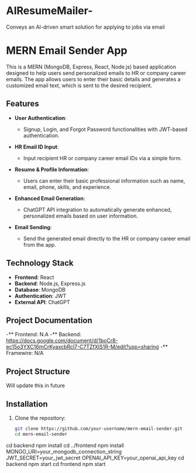 # AIResumeMailer-
Conveys an AI-driven smart solution for applying to jobs via email

# MERN Email Sender App

This is a MERN (MongoDB, Express, React, Node.js) based application designed to help users send personalized emails to HR or company career emails. The app allows users to enter their basic details and generates a customized email text, which is sent to the desired recipient.

## Features

- **User Authentication**: 
  - Signup, Login, and Forgot Password functionalities with JWT-based authentication.
  
- **HR Email ID Input**:
  - Input recipient HR or company career email IDs via a simple form.
  
- **Resume & Profile Information**:
  - Users can enter their basic professional information such as name, email, phone, skills, and experience.

- **Enhanced Email Generation**:
  - ChatGPT API integration to automatically generate enhanced, personalized emails based on user information.

- **Email Sending**:
  - Send the generated email directly to the HR or company career email from the app.

## Technology Stack

- **Frontend**: React
- **Backend**: Node.js, Express.js
- **Database**: MongoDB
- **Authentication**: JWT
- **External API**: ChatGPT

## Project Documentation
 -** Frontend: N.A
 -** Backend: https://docs.google.com/document/d/1boCr8-ec15o3YXC16mCrKyaxcbRcl7-C7TZfXIS1R-M/edit?usp=sharing
 -** Framewire: N/A

## Project Structure
Will update this in future

## Installation

1. Clone the repository:
   ```bash
   git clone https://github.com/your-username/mern-email-sender.git
   cd mern-email-sender
cd backend
npm install
cd ../frontend
npm install
MONGO_URI=your_mongodb_connection_string
JWT_SECRET=your_jwt_secret
OPENAI_API_KEY=your_openai_api_key
cd backend
npm start
cd frontend
npm start

